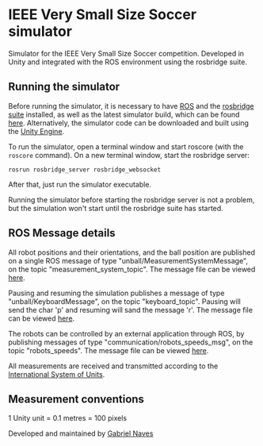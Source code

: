 # IEEE Very Small Size Soccer simulator

Simulator for the IEEE Very Small Size Soccer competition. Developed in Unity and integrated with the ROS environment using the rosbridge suite.

## Running the simulator

Before running the simulator, it is necessary to have [ROS](http://wiki.ros.org/ROS/Installation) and the [rosbridge suite](http://wiki.ros.org/rosbridge_suite) installed, as well as the latest simulator build, which can be found [here](https://drive.google.com/drive/folders/0BwlvQGynHcxZZlJTcWZUazNqT00?usp=sharing). Alternatively, the simulator code can be downloaded and built using the [Unity Engine](https://store.unity.com/). 

To run the simulator, open a terminal window and start roscore (with the `roscore` command). On a new terminal window, start the rosbridge server:

    rosrun rosbridge_server rosbridge_websocket

After that, just run the simulator executable.

Running the simulator before starting the rosbridge server is not a problem, but the simulation won't start until the rosbridge suite has started.

## ROS Message details

All robot positions and their orientations, and the ball position are published on a single ROS message of type "unball/MeasurementSystemMessage", on the topic "measurement_system_topic". The message file can be viewed [here](https://github.com/unball/ieee-very-small/blob/master/software/msg/MeasurementSystemMessage.msg).

Pausing and resuming the simulation publishes a message of type "unball/KeyboardMessage", on the topic "keyboard_topic". Pausing will send the char 'p' and resuming will sand the message 'r'. The message file can be viewed [here](https://github.com/unball/ieee-very-small/blob/master/software/msg/KeyboardMessage.msg).

The robots can be controlled by an external application through ROS, by publishing messages of type "communication/robots_speeds_msg", on the topic "robots_speeds". The message file can be viewed [here](https://github.com/unball/communication/blob/master/msg/robots_speeds_msg.msg).

All measurements are received and transmitted according to the [International System of Units](https://en.wikipedia.org/wiki/International_System_of_Units).

## Measurement conventions

1 Unity unit = 0.1 metres = 100 pixels

Developed and maintained by [Gabriel Naves](https://github.com/gabrielnaves)
